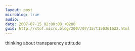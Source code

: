 ```yaml
---
layout: post
microblog: true
audio: 
date: 2007-07-15 02:00:00 +0200
guid: http://xtof.micro.blog/2007/07/15/t150361622.html
---
```

thinking about transparency attitude
